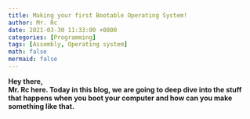 ```yaml
---
title: Making your first Bootable Operating System!
author: Mr. Rc
date: 2021-03-30 11:33:00 +0800
categories: [Programming]
tags: [Assembly, Operating system]
math: false
mermaid: false
---
```


**Hey there,**    
**Mr. Rc here. Today in this blog, we are going to deep dive into the stuff that happens when you boot your computer and how can you make something like that.**
